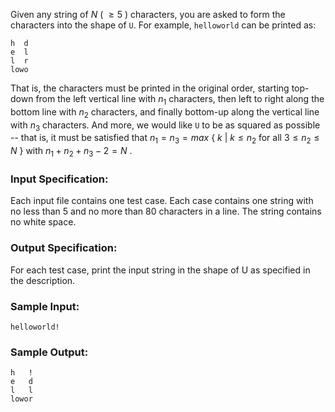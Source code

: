 <!-- Title
Hello World for U (20)
-->
Given any string of $N$ ( $\ge 5$ ) characters, you are asked to form the
characters into the shape of `U`. For example, `helloworld` can be printed as:

```
h  d
e  l
l  r
lowo
```

That is, the characters must be printed in the original order, starting top-
down from the left vertical line with $n_1$ characters, then left to right
along the bottom line with $n_2$ characters, and finally bottom-up along the
vertical line with $n_3$ characters. And more, we would like `U` to be as
squared as possible -- that is, it must be satisfied that $n_1 = n_3 = max$ {
$k$ | $k \le n_2$ for all $3 \le n_2 \le N$ } with $n_1 + n_2 + n_3 - 2 = N$ .

### Input Specification:

Each input file contains one test case. Each case contains one string with no
less than 5 and no more than 80 characters in a line. The string contains no
white space.

### Output Specification:

For each test case, print the input string in the shape of U as specified in
the description.

### Sample Input:

```
helloworld!
```

### Sample Output:

```
h   !
e   d
l   l
lowor
```

